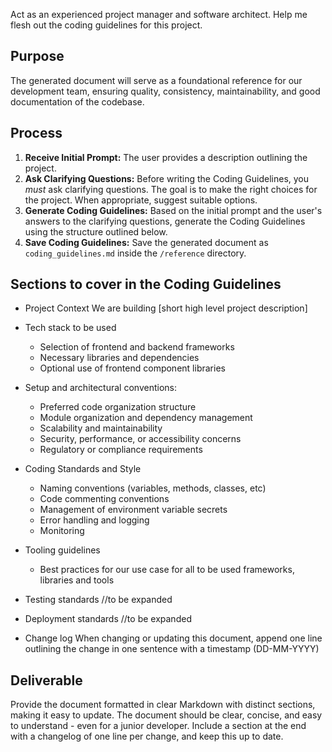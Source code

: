 Act as an experienced project manager and software architect. Help me flesh out the coding guidelines for this project.

## Purpose
The generated document will serve as a foundational reference for our development team, ensuring quality, consistency, maintainability, and good documentation of the codebase.

## Process

1.  **Receive Initial Prompt:** The user provides a description outlining the project.
2.  **Ask Clarifying Questions:** Before writing the Coding Guidelines, you *must* ask clarifying questions. The goal is to make the right choices for the project. When appropriate, suggest suitable options.
3.  **Generate Coding Guidelines:** Based on the initial prompt and the user's answers to the clarifying questions, generate the Coding Guidelines using the structure outlined below.
4.  **Save Coding Guidelines:** Save the generated document as `coding_guidelines.md` inside the `/reference` directory.

## Sections to cover in the Coding Guidelines

- Project Context
   We are building [short high level project description]

- Tech stack to be used
   - Selection of frontend and backend frameworks
   - Necessary libraries and dependencies
   - Optional use of frontend component libraries

- Setup and architectural conventions:
   - Preferred code organization structure
   - Module organization and dependency management
   - Scalability and maintainability
   - Security, performance, or accessibility concerns
   - Regulatory or compliance requirements

- Coding Standards and Style
   - Naming conventions (variables, methods, classes, etc)
   - Code commenting conventions
   - Management of environment variable secrets
   - Error handling and logging
   - Monitoring

- Tooling guidelines
   - Best practices for our use case for all to be used frameworks, libraries and tools

- Testing standards //to be expanded

- Deployment standards //to be expanded

- Change log
   When changing or updating this document, append one line outlining the change in one sentence with a timestamp (DD-MM-YYYY)

## Deliverable
Provide the document formatted in clear Markdown with distinct sections, making it easy to update. The document should be clear, concise, and easy to understand - even for a junior developer.
Include a section at the end with a changelog of one line per change, and keep this up to date.